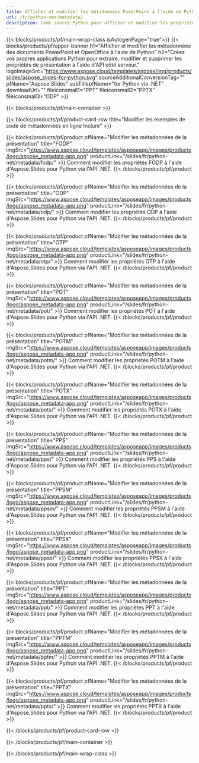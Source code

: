```yaml
---
title: Afficher et modifier les métadonnées PowerPoint à l'aide de Python
url: /fr/python-net/metadata/
description: Code source Python pour afficher et modifier les propriétés de présentation
---
```


{{< blocks/products/pf/main-wrap-class isAutogenPage="true">}}
{{< blocks/products/pf/upper-banner h1="Afficher et modifier les métadonnées des documents PowerPoint et OpenOffice à l'aide de Python" h2="Créez vos propres applications Python pour extraire, modifier et supprimer les propriétés de présentation à l'aide d'API côté serveur." logoImageSrc="https://www.aspose.cloud/templates/aspose/img/products/slides/aspose_slides-for-python.svg" sourceAdditionalConversionTag="" pfName="Aspose.Slides" subTitlepfName="for Python via .NET" downloadUrl="" fileiconsmall1="PPT" fileiconsmall2="PPTX" fileiconsmall3="ODP" >}}

{{< blocks/products/pf/main-container >}}

{{< blocks/products/pf/product-card-row title="Modifier les exemples de code de métadonnées en ligne Inclure" >}}

{{< blocks/products/pf/product pfName="Modifier les métadonnées de la présentation" title="FODP" imgSrc="https://www.aspose.cloud/templates/asposeapp/images/products/logo/aspose_metadata-app.png" productLink="/slides/fr/python-net/metadata/fodp/" >}}
Comment modifier les propriétés FODP à l'aide d'Aspose.Slides pour Python via l'API .NET.
{{< /blocks/products/pf/product >}}

{{< blocks/products/pf/product pfName="Modifier les métadonnées de la présentation" title="ODP" imgSrc="https://www.aspose.cloud/templates/asposeapp/images/products/logo/aspose_metadata-app.png" productLink="/slides/fr/python-net/metadata/odp/" >}}
Comment modifier les propriétés ODP à l'aide d'Aspose.Slides pour Python via l'API .NET.
{{< /blocks/products/pf/product >}}

{{< blocks/products/pf/product pfName="Modifier les métadonnées de la présentation" title="OTP" imgSrc="https://www.aspose.cloud/templates/asposeapp/images/products/logo/aspose_metadata-app.png" productLink="/slides/fr/python-net/metadata/otp/" >}}
Comment modifier les propriétés OTP à l'aide d'Aspose.Slides pour Python via l'API .NET.
{{< /blocks/products/pf/product >}}

{{< blocks/products/pf/product pfName="Modifier les métadonnées de la présentation" title="POT" imgSrc="https://www.aspose.cloud/templates/asposeapp/images/products/logo/aspose_metadata-app.png" productLink="/slides/fr/python-net/metadata/pot/" >}}
Comment modifier les propriétés POT à l'aide d'Aspose.Slides pour Python via l'API .NET.
{{< /blocks/products/pf/product >}}

{{< blocks/products/pf/product pfName="Modifier les métadonnées de la présentation" title="POTM" imgSrc="https://www.aspose.cloud/templates/asposeapp/images/products/logo/aspose_metadata-app.png" productLink="/slides/fr/python-net/metadata/potm/" >}}
Comment modifier les propriétés POTM à l'aide d'Aspose.Slides pour Python via l'API .NET.
{{< /blocks/products/pf/product >}}

{{< blocks/products/pf/product pfName="Modifier les métadonnées de la présentation" title="POTX" imgSrc="https://www.aspose.cloud/templates/asposeapp/images/products/logo/aspose_metadata-app.png" productLink="/slides/fr/python-net/metadata/potx/" >}}
Comment modifier les propriétés POTX à l'aide d'Aspose.Slides pour Python via l'API .NET.
{{< /blocks/products/pf/product >}}

{{< blocks/products/pf/product pfName="Modifier les métadonnées de la présentation" title="PPS" imgSrc="https://www.aspose.cloud/templates/asposeapp/images/products/logo/aspose_metadata-app.png" productLink="/slides/fr/python-net/metadata/pps/" >}}
Comment modifier les propriétés PPS à l'aide d'Aspose.Slides pour Python via l'API .NET.
{{< /blocks/products/pf/product >}}

{{< blocks/products/pf/product pfName="Modifier les métadonnées de la présentation" title="PPSM" imgSrc="https://www.aspose.cloud/templates/asposeapp/images/products/logo/aspose_metadata-app.png" productLink="/slides/fr/python-net/metadata/ppsm/" >}}
Comment modifier les propriétés PPSM à l'aide d'Aspose.Slides pour Python via l'API .NET.
{{< /blocks/products/pf/product >}}

{{< blocks/products/pf/product pfName="Modifier les métadonnées de la présentation" title="PPSX" imgSrc="https://www.aspose.cloud/templates/asposeapp/images/products/logo/aspose_metadata-app.png" productLink="/slides/fr/python-net/metadata/ppsx/" >}}
Comment modifier les propriétés PPSX à l'aide d'Aspose.Slides pour Python via l'API .NET.
{{< /blocks/products/pf/product >}}

{{< blocks/products/pf/product pfName="Modifier les métadonnées de la présentation" title="PPT" imgSrc="https://www.aspose.cloud/templates/asposeapp/images/products/logo/aspose_metadata-app.png" productLink="/slides/fr/python-net/metadata/ppt/" >}}
Comment modifier les propriétés PPT à l'aide d'Aspose.Slides pour Python via l'API .NET.
{{< /blocks/products/pf/product >}}

{{< blocks/products/pf/product pfName="Modifier les métadonnées de la présentation" title="PPTM" imgSrc="https://www.aspose.cloud/templates/asposeapp/images/products/logo/aspose_metadata-app.png" productLink="/slides/fr/python-net/metadata/pptm/" >}}
Comment modifier les propriétés PPTM à l'aide d'Aspose.Slides pour Python via l'API .NET.
{{< /blocks/products/pf/product >}}

{{< blocks/products/pf/product pfName="Modifier les métadonnées de la présentation" title="PPTX" imgSrc="https://www.aspose.cloud/templates/asposeapp/images/products/logo/aspose_metadata-app.png" productLink="/slides/fr/python-net/metadata/pptx/" >}}
Comment modifier les propriétés PPTX à l'aide d'Aspose.Slides pour Python via l'API .NET.
{{< /blocks/products/pf/product >}}



{{< /blocks/products/pf/product-card-row >}}

{{< /blocks/products/pf/main-container >}}
    
{{< /blocks/products/pf/main-wrap-class >}}